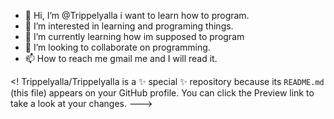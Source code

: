 - 👋 Hi, I’m @Trippelyalla i want to learn how to program.
- 👀 I’m interested in learning and programing things.
- 🌱 I’m currently learning how im supposed to program
- 💞️ I’m looking to collaborate on programming.
- 📫 How to reach me gmail me and I will read it.

<!
Trippelyalla/Trippelyalla is a ✨ special ✨ repository because its `README.md` (this file) appears on your GitHub profile.
You can click the Preview link to take a look at your changes.
--->

